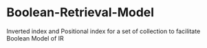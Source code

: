 # Boolean-Retrieval-Model
Inverted index and Positional index  for a set of collection to facilitate Boolean Model of IR
